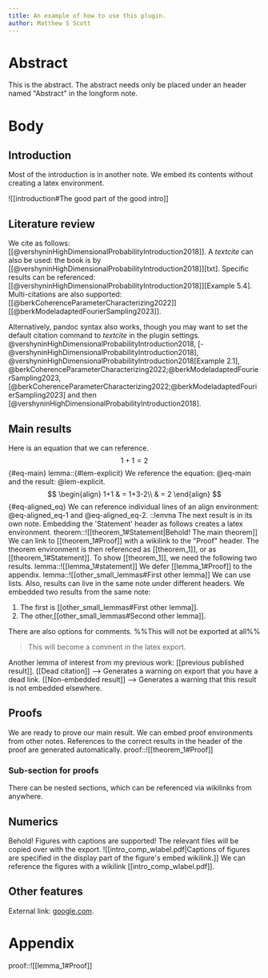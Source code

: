 ```yaml
---
title: An example of how to use this plugin.
author: Matthew S Scott
---
```

# Abstract
This is the abstract. The abstract needs only be placed under an header named "Abstract" in the longform note.
# Body
## Introduction
Most of the introduction is in another note. We embed its contents without creating a latex environment.

![[introduction#The good part of the good intro]]
## Literature review
We cite as follows: [[@vershyninHighDimensionalProbabilityIntroduction2018]]. A *textcite* can also be used: the book is by [[@vershyninHighDimensionalProbabilityIntroduction2018]][txt]. Specific results can be referenced: [[@vershyninHighDimensionalProbabilityIntroduction2018]][Example 5.4]. Multi-citations are also supported: [[@berkCoherenceParameterCharacterizing2022]][[@berkModeladaptedFourierSampling2023]].

Alternatively, pandoc syntax also works, though you may want to set the default citation command to *textcite* in the plugin settings. @vershyninHighDimensionalProbabilityIntroduction2018, [-@vershyninHighDimensionalProbabilityIntroduction2018], @vershyninHighDimensionalProbabilityIntroduction2018[Example 2.1], @berkCoherenceParameterCharacterizing2022;@berkModeladaptedFourierSampling2023, 
[@berkCoherenceParameterCharacterizing2022;@berkModeladaptedFourierSampling2023] and then [@vershyninHighDimensionalProbabilityIntroduction2018].

## Main results
Here is an equation that we can reference.
$$1+1 = 2$$
{#eq-main}
lemma::{#lem-explicit}
We reference the equation: @eq-main and the result: @lem-explicit.
$$
\begin{align}
  1+1 & = 1+3-2\\
& = 2
\end{align}
$$
{#eq-aligned_eq}
We can reference individual lines of an align environment: @eq-aligned_eq-1 and @eq-aligned_eq-2.
::lemma
The next result is in its own note. Embedding the 'Statement' header as follows creates a latex environment.
theorem::![[theorem_1#Statement|Behold! The main theorem]]
We can link to [[theorem_1#Proof]] with a wikilink to the "Proof" header.
The theorem environment is then referenced as [[theorem_1]], or as [[theorem_1#Statement]]. To show [[theorem_1]], we need the following two results.
lemma::![[lemma_1#statement]]
We defer [[lemma_1#Proof]] to the appendix.
lemma::![[other_small_lemmas#First other lemma]]
We can use lists. Also, results can live in the same note under different headers. We embedded two results from the same note: 
1. The first is [[other_small_lemmas#First other lemma]].
2. The other,[[other_small_lemmas#Second other lemma]].

There are also options for comments.
%%This will not be exported at all%%
> This will become a comment in the latex export.

Another lemma of interest from my previous work: [[previous published result]].
[[Dead citation]] --> Generates a warning on export that you have a dead link.
[[Non-embedded result]] --> Generates a warning that this result is not embedded elsewhere.
## Proofs
We are ready to prove our main result. We can embed proof environments from other notes. References to the correct results in the header of the proof are generated automatically.
proof::![[theorem_1#Proof]]
### Sub-section for proofs
There can be nested sections, which can be referenced via wikilinks from anywhere.
## Numerics
Behold! Figures with captions are supported! The relevant files will be copied over with the export.
![[intro_comp_wlabel.pdf|Captions of figures are specified in the display part of the figure's embed wikilink.]]
We can reference the figures with a wikilink [[intro_comp_wlabel.pdf]].
## Other features
External link: [google.com](https://www.google.com).
# Appendix
proof::![[lemma_1#Proof]]
